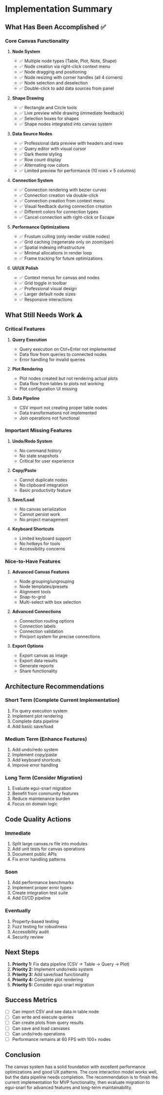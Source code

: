 # Implementation Summary

## What Has Been Accomplished ✅

### Core Canvas Functionality
1. **Node System**
   - ✅ Multiple node types (Table, Plot, Note, Shape)
   - ✅ Node creation via right-click context menu
   - ✅ Node dragging and positioning
   - ✅ Node resizing with corner handles (all 4 corners)
   - ✅ Node selection and deselection
   - ✅ Double-click to add data sources from panel

2. **Shape Drawing**
   - ✅ Rectangle and Circle tools
   - ✅ Live preview while drawing (immediate feedback)
   - ✅ Selection boxes for shapes
   - ✅ Shape nodes integrated into canvas system

3. **Data Source Nodes**
   - ✅ Professional data preview with headers and rows
   - ✅ Query editor with visual cursor
   - ✅ Dark theme styling
   - ✅ Row count display
   - ✅ Alternating row colors
   - ✅ Limited preview for performance (10 rows × 5 columns)

4. **Connection System**
   - ✅ Connection rendering with bezier curves
   - ✅ Connection creation via double-click
   - ✅ Connection creation from context menu
   - ✅ Visual feedback during connection creation
   - ✅ Different colors for connection types
   - ✅ Cancel connection with right-click or Escape

5. **Performance Optimizations**
   - ✅ Frustum culling (only render visible nodes)
   - ✅ Grid caching (regenerate only on zoom/pan)
   - ✅ Spatial indexing infrastructure
   - ✅ Minimal allocations in render loop
   - ✅ Frame tracking for future optimizations

6. **UI/UX Polish**
   - ✅ Context menus for canvas and nodes
   - ✅ Grid toggle in toolbar
   - ✅ Professional visual design
   - ✅ Larger default node sizes
   - ✅ Responsive interactions

## What Still Needs Work ⚠️

### Critical Features
1. **Query Execution**
   - Query execution on Ctrl+Enter not implemented
   - Data flow from queries to connected nodes
   - Error handling for invalid queries

2. **Plot Rendering**
   - Plot nodes created but not rendering actual plots
   - Data flow from tables to plots not working
   - Plot configuration UI missing

3. **Data Pipeline**
   - CSV import not creating proper table nodes
   - Data transformations not implemented
   - Join operations not functional

### Important Missing Features
1. **Undo/Redo System**
   - No command history
   - No state snapshots
   - Critical for user experience

2. **Copy/Paste**
   - Cannot duplicate nodes
   - No clipboard integration
   - Basic productivity feature

3. **Save/Load**
   - No canvas serialization
   - Cannot persist work
   - No project management

4. **Keyboard Shortcuts**
   - Limited keyboard support
   - No hotkeys for tools
   - Accessibility concerns

### Nice-to-Have Features
1. **Advanced Canvas Features**
   - Node grouping/ungrouping
   - Node templates/presets
   - Alignment tools
   - Snap-to-grid
   - Multi-select with box selection

2. **Advanced Connections**
   - Connection routing options
   - Connection labels
   - Connection validation
   - Pin/port system for precise connections

3. **Export Options**
   - Export canvas as image
   - Export data results
   - Generate reports
   - Share functionality

## Architecture Recommendations

### Short Term (Complete Current Implementation)
1. Fix query execution system
2. Implement plot rendering
3. Complete data pipeline
4. Add basic save/load

### Medium Term (Enhance Features)
1. Add undo/redo system
2. Implement copy/paste
3. Add keyboard shortcuts
4. Improve error handling

### Long Term (Consider Migration)
1. Evaluate egui-snarl migration
2. Benefit from community features
3. Reduce maintenance burden
4. Focus on domain logic

## Code Quality Actions

### Immediate
1. Split large canvas.rs file into modules
2. Add unit tests for canvas operations
3. Document public APIs
4. Fix error handling patterns

### Soon
1. Add performance benchmarks
2. Implement proper error types
3. Create integration test suite
4. Add CI/CD pipeline

### Eventually
1. Property-based testing
2. Fuzz testing for robustness
3. Accessibility audit
4. Security review

## Next Steps

1. **Priority 1:** Fix data pipeline (CSV → Table → Query → Plot)
2. **Priority 2:** Implement undo/redo system
3. **Priority 3:** Add save/load functionality
4. **Priority 4:** Complete plot rendering
5. **Priority 5:** Consider egui-snarl migration

## Success Metrics

- [ ] Can import CSV and see data in table node
- [ ] Can write and execute queries
- [ ] Can create plots from query results
- [ ] Can save and load canvases
- [ ] Can undo/redo operations
- [ ] Performance remains at 60 FPS with 100+ nodes

## Conclusion

The canvas system has a solid foundation with excellent performance optimizations and good UX patterns. The core interaction model works well, but the data pipeline needs completion. The recommendation is to finish the current implementation for MVP functionality, then evaluate migration to egui-snarl for advanced features and long-term maintainability. 